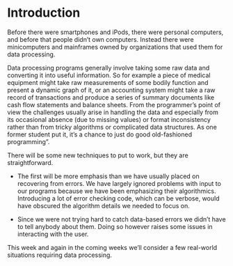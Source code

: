 # Introduction

Before there were smartphones and iPods, there were personal computers,
and before that people didn’t own computers. Instead there were
minicomputers and mainframes owned by organizations that used them for
data processing.

Data processing programs generally involve taking some raw data and
converting it into useful information. So for example a piece of medical
equipment might take raw measurements of some bodily function and
present a dynamic graph of it, or an accounting system might take a raw
record of transactions and produce a series of summary documents like
cash flow statements and balance sheets. From the programmer’s point of
view the challenges usually arise in handling the data and especially
from its occasional absence (due to missing values) or format
inconsistency rather than from tricky algorithms or complicated data
structures. As one former student put it, it’s a chance to just do
good old-fashioned programming”.

There will be some new techniques to put to work, but they are
straightforward.

-   The first will be more emphasis than we have usually placed on
    recovering from errors. We have largely ignored problems with input
    to our programs because we have been emphasizing their algorithmics.
    Introducing a lot of error checking code, which can be verbose,
    would have obscured the algorithm details we needed to focus on.

-   Since we were not trying hard to catch data-based errors we didn’t
    have to tell anybody about them. Doing so however raises some issues
    in interacting with the user.

This week and again in the coming weeks we’ll consider a few real-world
situations requiring data processing.

